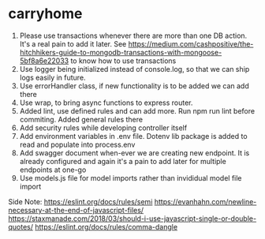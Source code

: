 # carryhome

1. Please use transactions whenever there are more than one DB action. It's a real pain to add it later. See https://medium.com/cashpositive/the-hitchhikers-guide-to-mongodb-transactions-with-mongoose-5bf8a6e22033 to know how to use transactions
2. Use logger being initialized instead of console.log, so that we can ship logs easily in future.
3. Use errorHandler class, if new functionality is to be added we can add there
4. Use wrap, to bring async functions to express router.
5. Added lint, use defined rules and can add more. Run npm run lint before commiting. Added general rules there
6. Add security rules while developing controller itself
7. Add environment variables in .env file. Dotenv lib package is added to read and populate into process.env
8. Add swagger document when-ever we are creating new endpoint. It is already configured and again it's a pain to add later for multiple endpoints at one-go
9. Use models.js file for model imports rather than invididual model file import

Side Note:
https://eslint.org/docs/rules/semi
https://evanhahn.com/newline-necessary-at-the-end-of-javascript-files/
https://staxmanade.com/2018/03/should-i-use-javascript-single-or-double-quotes/
https://eslint.org/docs/rules/comma-dangle

